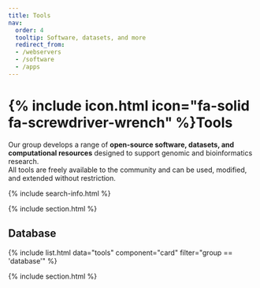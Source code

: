 ```yaml
---
title: Tools
nav:
  order: 4
  tooltip: Software, datasets, and more
  redirect_from:
  - /webservers
  - /software
  - /apps
---
```


# {% include icon.html icon="fa-solid fa-screwdriver-wrench" %}Tools

Our group develops a range of **open-source software, datasets, and computational resources** designed to support genomic and bioinformatics research.  
All tools are freely available to the community and can be used, modified, and extended without restriction.  

{% include search-info.html %}

{% include section.html %}

## Database

{% include list.html data="tools" component="card" filter="group == 'database'" %}

{% include section.html %}
